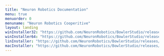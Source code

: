 ```yaml
---
title: "Neuron Robotics Documentation"
menu: true
menuorder: 0
menuname: "Neuron Robotics Cooperitive"
layout: landing
winInstaller32: "https://github.com/NeuronRobotics/BowlerStudio/releases/download/0.6.11/Windows-32-BowlerStudio-0.6.11.exe"
winInstaller64: "https://github.com/NeuronRobotics/BowlerStudio/releases/download/0.6.11/Windows-64-BowlerStudio-0.6.11.exe"
linInstaller: "https://github.com/NeuronRobotics/BowlerStudio/releases/download/0.6.11/Ubuntu-BowlerStudio-0.6.11.deb"
macInstaller: "https://github.com/NeuronRobotics/BowlerStudio/releases/download/0.6.11/MacOSX-BowlerStudio-0.6.11.zip"
---
```


